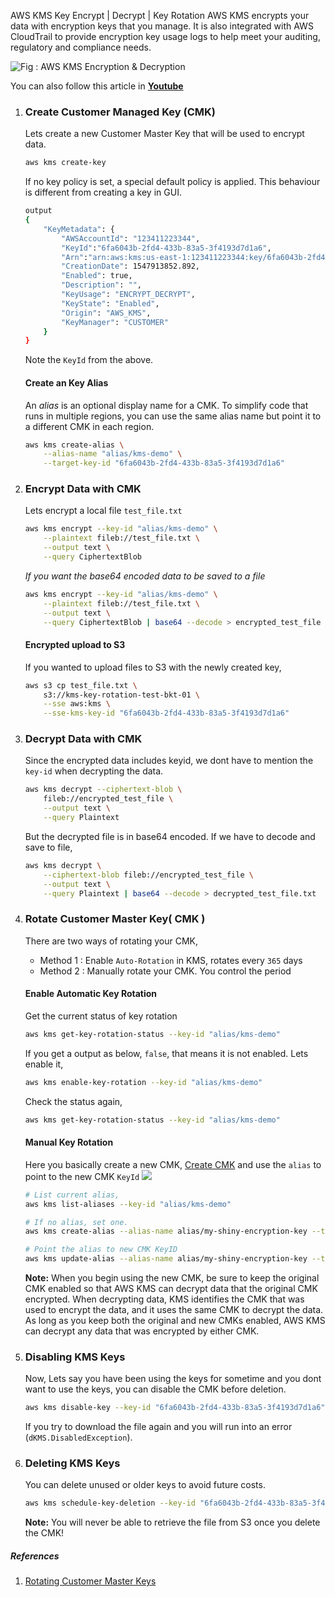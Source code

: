 AWS KMS Key Encrypt | Decrypt | Key Rotation
AWS KMS encrypts your data with encryption keys that you manage. It is also integrated with AWS CloudTrail to provide encryption key usage logs to help meet your auditing, regulatory and compliance needs.

![Fig : AWS KMS Encryption & Decryption](https://raw.githubusercontent.com/miztiik/serverless-kms-key-rotator/master/images/00_aws_kms_envelope_encryption_.png)

You can also follow this article in **[Youtube](https://www.youtube.com/watch?v=0VKJfpCoF2s&t=0s&index=37&list=PLxzKY3wu0_FIjhG_6Qyisxk1GccjHV2Fz)**

1. ### Create Customer Managed Key (CMK)
    Lets create a new Customer Master Key that will be  used to encrypt data.
    ```sh
    aws kms create-key
    ```
    If no key policy is set, a special default policy is applied. This behaviour is different from creating a key in GUI.
    ```sh
    output
    {
        "KeyMetadata": {
            "AWSAccountId": "123411223344",
            "KeyId":"6fa6043b-2fd4-433b-83a5-3f4193d7d1a6",
            "Arn":"arn:aws:kms:us-east-1:123411223344:key/6fa6043b-2fd4-433b-83a5-3f4193d7d1a6",
            "CreationDate": 1547913852.892,
            "Enabled": true,
            "Description": "",
            "KeyUsage": "ENCRYPT_DECRYPT",
            "KeyState": "Enabled",
            "Origin": "AWS_KMS",
            "KeyManager": "CUSTOMER"
        }
    }
    ```
    Note the `KeyId` from the above.

    #### Create an Key Alias
    An _alias_ is an optional display name for a CMK. To simplify code that runs in multiple regions, you can use the same alias name but point it to a different CMK in each region.
    ```sh
    aws kms create-alias \
        --alias-name "alias/kms-demo" \
        --target-key-id "6fa6043b-2fd4-433b-83a5-3f4193d7d1a6"
    ```

1. ### Encrypt Data with CMK
    Lets encrypt a local file `test_file.txt`
    ```sh
    aws kms encrypt --key-id "alias/kms-demo" \
        --plaintext fileb://test_file.txt \
        --output text \
        --query CiphertextBlob
    ```
    _If you want the base64 encoded data to be saved to a file_
    ```sh
    aws kms encrypt --key-id "alias/kms-demo" \
        --plaintext fileb://test_file.txt \
        --output text \
        --query CiphertextBlob | base64 --decode > encrypted_test_file
    ```
    #### Encrypted upload to S3
    If you wanted to upload files to S3 with the newly created key,
        
    ```sh
    aws s3 cp test_file.txt \
        s3://kms-key-rotation-test-bkt-01 \
        --sse aws:kms \
        --sse-kms-key-id "6fa6043b-2fd4-433b-83a5-3f4193d7d1a6"
    ```

1. ### Decrypt Data with CMK
    Since the encrypted data includes keyid, we dont have to mention the `key-id` when decrypting the data.

    ```sh
    aws kms decrypt --ciphertext-blob \
        fileb://encrypted_test_file \
        --output text \
        --query Plaintext
    ```
    But the decrypted file is in base64 encoded. If we have to decode and save to file,
    ```sh
    aws kms decrypt \
        --ciphertext-blob fileb://encrypted_test_file \
        --output text \
        --query Plaintext | base64 --decode > decrypted_test_file.txt
    ```

1. ### Rotate Customer Master Key( CMK )
    There are two ways of rotating your CMK,
    - Method 1 : Enable `Auto-Rotation` in KMS, rotates every `365` days
    - Method 2 : Manually rotate your CMK. You control the period

    #### Enable Automatic Key Rotation
    Get the current status of key rotation
    ```sh
    aws kms get-key-rotation-status --key-id "alias/kms-demo"
    ```
    If you get a output as below, `false`, that means it is not enabled. Lets enable it,
    ```sh
    aws kms enable-key-rotation --key-id "alias/kms-demo"
    ```
    Check the status again,
    ```sh
    aws kms get-key-rotation-status --key-id "alias/kms-demo"
    ```
    
    #### Manual Key Rotation
    Here you basically create a new CMK, [Create CMK](#create-cmk) and use the `alias` to point to the new CMK `KeyId`
    ![](https://docs.aws.amazon.com/kms/latest/developerguide/images/key-rotation-manual.png)
    
    ```sh
    # List current alias,
    aws kms list-aliases --key-id "alias/kms-demo"
    
    # If no alias, set one.
    aws kms create-alias --alias-name alias/my-shiny-encryption-key --target-key-id "alias/kms-demo"

    # Point the alias to new CMK KeyID
    aws kms update-alias --alias-name alias/my-shiny-encryption-key --target-key-id 0987dcba-09fe-87dc-65ba-ab0987654321
    ```
    **Note:** When you begin using the new CMK, be sure to keep the original CMK enabled so that AWS KMS can decrypt data that the original CMK encrypted. When decrypting data, KMS identifies the CMK that was used to encrypt the data, and it uses the same CMK to decrypt the data. As long as you keep both the original and new CMKs enabled, AWS KMS can decrypt any data that was encrypted by either CMK.

1. ### Disabling KMS Keys
    Now, Lets say you have been using the keys for sometime and you dont want to use the keys, you can disable the CMK before deletion.

    ```sh
    aws kms disable-key --key-id "6fa6043b-2fd4-433b-83a5-3f4193d7d1a6"
    ```
    If you try to download the file again and you will run into an error (`dKMS.DisabledException`).

1. ### Deleting KMS Keys
    You can delete unused or older keys to avoid future costs.

    ```sh
    aws kms schedule-key-deletion --key-id "6fa6043b-2fd4-433b-83a5-3f4193d7d1a6"
    ```
    **Note:** You will never be able to retrieve the file from S3 once you delete the CMK!

##### References
1. [Rotating Customer Master Keys](https://docs.aws.amazon.com/kms/latest/developerguide/rotate-keys.html#rotate-keys-manually)